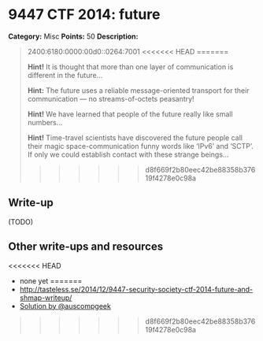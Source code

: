# 9447 CTF 2014: future

**Category:** Misc
**Points:** 50
**Description:**

> 2400:6180:0000:00d0::0264:7001
<<<<<<< HEAD
=======
>
> **Hint!** It is thought that more than one layer of communication is different in the future…
>
> **Hint:** The future uses a reliable message-oriented transport for their communication — no streams-of-octets peasantry!
>
> **Hint!** We have learned that people of the future really like small numbers…
>
> **Hint!** Time-travel scientists have discovered the future people call their magic space-communication funny words like ‘IPv6’ and ‘SCTP’. If only we could establish contact with these strange beings…
>>>>>>> d8f669f2b80eec42be88358b37619f4278e0c98a

## Write-up

(TODO)

## Other write-ups and resources

<<<<<<< HEAD
* none yet
=======
* <http://tasteless.se/2014/12/9447-security-society-ctf-2014-future-and-shmap-writeup/>
* [Solution by @auscompgeek](https://gist.github.com/auscompgeek/a4390fb82a31ce69256b)
>>>>>>> d8f669f2b80eec42be88358b37619f4278e0c98a

